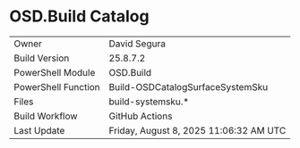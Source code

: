 ﻿# OSD.Build Catalog

| | |
|-|-|
| Owner | David Segura |
| Build Version | 25.8.7.2 |
| PowerShell Module | OSD.Build |
| PowerShell Function | Build-OSDCatalogSurfaceSystemSku |
| Files | build-systemsku.* |
| Build Workflow | GitHub Actions |
| Last Update | Friday, August 8, 2025 11:06:32 AM UTC |
